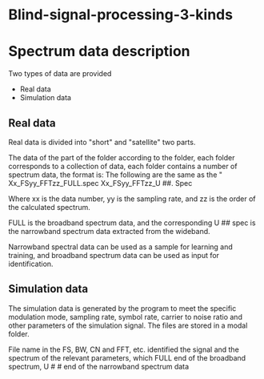 # Blind-signal-processing-3-kinds
# Spectrum data description
Two types of data are provided
  
+ Real data
+ Simulation data

## Real data

Real data is divided into "short" and "satellite" two parts.

The data of the part of the folder according to the folder, each folder corresponds to a collection of data, each folder contains a number of spectrum data, the format is:
The following are the same as the "
Xx_FSyy_FFTzz_FULL.spec
Xx_FSyy_FFTzz_U ##. Spec

Where xx is the data number, yy is the sampling rate, and zz is the order of the calculated spectrum.

FULL is the broadband spectrum data, and the corresponding U ## spec is the narrowband spectrum data extracted from the wideband.
  
Narrowband spectral data can be used as a sample for learning and training, and broadband spectrum data can be used as input for identification.

## Simulation data

The simulation data is generated by the program to meet the specific modulation mode, sampling rate, symbol rate, carrier to noise ratio and other parameters of the simulation signal. The files are stored in a modal folder.

File name in the FS, BW, CN and FFT, etc. identified the signal and the spectrum of the relevant parameters, which FULL end of the broadband spectrum, U # # end of the narrowband spectrum data
